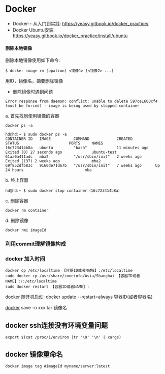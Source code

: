 # Docker

* Docker-- 从入门到实践:  https://yeasy.gitbook.io/docker_practice/
* Docker Ubuntu安装:  https://yeasy.gitbook.io/docker_practice/install/ubuntu

#### 删除本地镜像

删除本地镜像使用如下命令:

```
$ docker image rm [opation] <镜像1> [<镜像2> ...]
```

用ID，镜像名，摘要删除镜像

* 删除镜像时遇到问题 

```
Error response from daemon: conflict: unable to delete 597ce1600cf4 (must be forced) - image is being used by stopped container
```

a. 首先找到使用镜像的容器

```shell
docker ps -a

hd@hd:~ $ sudo docker ps -a
CONTAINER ID   IMAGE          COMMAND            CREATED          STATUS                      PORTS     NAMES
16c723414b8a   ubuntu         "bash"             11 minutes ago   Exited (0) 27 seconds ago             ubuntu-test
61aa0a411adc   mba2           "/usr/sbin/init"   2 weeks ago      Exited (137) 2 weeks ago              mba2
69f852dfb83c   9160de71d67b   "/usr/sbin/init"   7 weeks ago      Up 24 hours                           mba
```

b. 终止容器

```
hd@hd:~ $ sudo docker stop container（16c723414b8a）
```

c. 删除容器

```
docker rm container
```

d. 删除镜像

```
docker rmi imageId
```

### 利用commit理解镜像构成

### docker 加入时间

```shell
docker cp /etc/localtime 【容器ID或者NAME】:/etc/localtime
sudo docker cp /usr/share/zoneinfo/Asia/Shanghai 【容器ID或者NAME】:/:/etc/localtime
sudo docker restart 【容器ID或者NAME】:
```

docker 随开机启动:  docker update --restart=always 容器ID(或者容器名)

  [docker](https://so.csdn.net/so/search?q=docker&spm=1001.2101.3001.7020)  save -o xxx.tar 镜像名

## docker ssh连接没有环境变量问题

```shell
export $(cat /proc/1/environ |tr '\0' '\n' | xargs)
```

## docker 镜像重命名

```docker
docker image tag #imageId myname/server:latest
```

